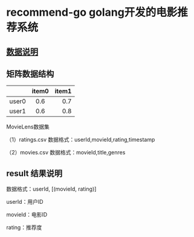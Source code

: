 # recommend-go golang开发的电影推荐系统

## [数据说明](http://files.grouplens.org/datasets/movielens/ml-latest-small-README.html)

## 矩阵数据结构

|      | item0 | item1 |
| :--- | :----:| ----: |
| user0| 0.6   | 0.7   |
| user1| 0.6   | 0.8   |



MovieLens数据集

（1）ratings.csv
数据格式：userId,movieId,rating,timestamp


（2）movies.csv
数据格式：movieId,title,genres

## result 结果说明

数据格式：userId, [(movieId, rating)]

userId：用户ID

movieId：电影ID

rating：推荐度